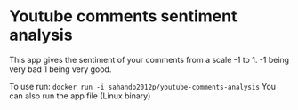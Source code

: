 # Youtube comments sentiment analysis
This app gives the sentiment of your comments from a scale -1 to 1. -1 being very bad 1 being very good.

To use run:
`docker run -i sahandp2012p/youtube-comments-analysis`
You can also run the app file (Linux binary)
